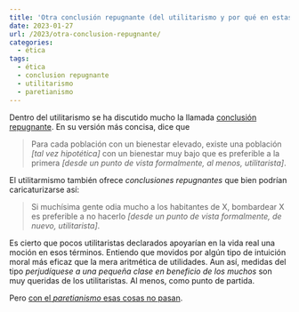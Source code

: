 ```yaml
---
title: 'Otra conclusión repugnante (del utilitarismo y por qué en estas páginas estamos más próximos al "paretianismo"'
date: 2023-01-27
url: /2023/otra-conclusion-repugnante/
categories:
  - ética
tags:
  - ética
  - conclusion repugnante
  - utilitarismo
  - paretianismo
---
```


Dentro del utilitarismo se ha discutido mucho la llamada
[conclusión repugnante](https://en.wikipedia.org/wiki/Mere_addition_paradox).
En su versión más concisa, dice que

> Para cada población con un bienestar elevado, existe una población _[tal vez hipotética]_ con un bienestar muy bajo que es preferible a la primera _[desde un punto de vista formalmente, al menos, utilitarista]_.

El utilitarmismo también ofrece _conclusiones repugnantes_ que bien podrían caricaturizarse así:

> Si muchísima gente odia mucho a los habitantes de X, bombardear X es preferible a no hacerlo _[desde un punto de vista formalmente, de nuevo, utilitarista]_.

Es cierto que pocos utilitaristas declarados apoyarían en la vida real una moción en esos términos. Entiendo que movidos por algún tipo de intuición moral más eficaz que la mera aritmética de utilidades. Aun así, medidas del tipo _perjudíquese a una pequeña clase en beneficio de los muchos_ son muy queridas de los utilitaristas. Al menos, como punto de partida.

Pero [con el _paretianismo_ esas cosas no pasan](/2022/utilitarismo-paretianismo/).